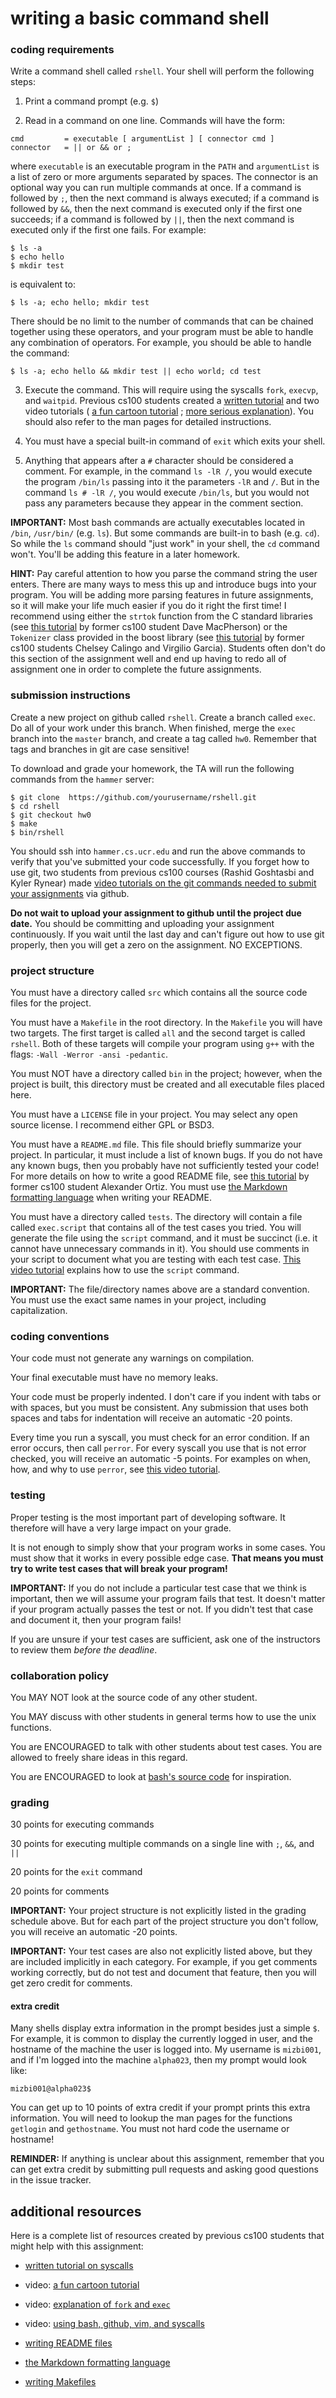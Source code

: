 # writing a basic command shell

### coding requirements

Write a command shell called `rshell`.
Your shell will perform the following steps:

1. Print a command prompt (e.g. `$`)

2. Read in a command on one line.
Commands will have the form:
```
cmd         = executable [ argumentList ] [ connector cmd ]
connector   = || or && or ;
```
where `executable` is an executable program in the `PATH` and `argumentList` is a list of zero or more arguments separated by spaces.
The connector is an optional way you can run multiple commands at once.
If a command is followed by `;`, then the next command is always executed;
if a command is followed by `&&`, then the next command is executed only if the first one succeeds;
if a command is followed by `||`, then the next command is executed only if the first one fails.
For example:
```
$ ls -a
$ echo hello
$ mkdir test
```
is equivalent to:
```
$ ls -a; echo hello; mkdir test
```
There should be no limit to the number of commands that can be chained together using these operators,
and your program must be able to handle any combination of operators.
For example, you should be able to handle the command:
```
$ ls -a; echo hello && mkdir test || echo world; cd test
```

3. Execute the command.
This will require using the syscalls `fork`, `execvp`, and `waitpid`.
Previous cs100 students created a [written tutorial](../../../textbook/assignment-help/syscalls)
and two video tutorials
( [a fun cartoon tutorial](http://youtu.be/2c4ow5RoKA8)
; [more serious explanation](https://www.youtube.com/watch?v=xVSPv-9x3gk)).
You should also refer to the man pages for detailed instructions.

4. You must have a special built-in command of `exit` which exits your shell.

5. Anything that appears after a `#` character should be considered a comment.
For example, in the command `ls -lR /`, you would execute the program `/bin/ls` passing into it the parameters `-lR` and `/`.
But in the command `ls # -lR /`, you would execute `/bin/ls`, but you would not pass any parameters because they appear in the comment section.

**IMPORTANT:**
Most bash commands are actually executables located in `/bin`, `/usr/bin/` (e.g. `ls`).
But some commands are built-in to bash (e.g. `cd`).
So while the `ls` command should "just work" in your shell, the `cd` command won't.
You'll be adding this feature in a later homework.

**HINT:**
Pay careful attention to how you parse the command string the user enters.
There are many ways to mess this up and introduce bugs into your program.
You will be adding more parsing features in future assignments, so it will make your life much easier if you do it right the first time!
I recommend using either the `strtok` function from the C standard libraries (see [this tutorial](../../../textbook/assignment-help/strtok/README.md) by former cs100 student Dave MacPherson) or the `Tokenizer` class provided in the boost library (see [this tutorial](../../../textbook/assignment-help/BoostTokenizer/README.md) by former cs100 students Chelsey Calingo and Virgilio Garcia).
Students often don't do this section of the assignment well and end up having to redo all of assignment one in order to complete the future assignments.

### submission instructions

Create a new project on github called `rshell`.
Create a branch called `exec`.
Do all of your work under this branch.
When finished, merge the `exec` branch into the `master` branch, and create a tag called `hw0`.
Remember that tags and branches in git are case sensitive!

To download and grade your homework, the TA will run the following commands from the `hammer` server:

```
$ git clone  https://github.com/yourusername/rshell.git
$ cd rshell
$ git checkout hw0
$ make
$ bin/rshell
```

You should ssh into `hammer.cs.ucr.edu` and run the above commands to verify that you've submitted your code successfully.
If you forget how to use git, two students from previous cs100 courses (Rashid Goshtasbi and Kyler Rynear) made [video tutorials on the git commands needed to submit your assignments](https://izbicki.me/blog/videoguide-for-github-vim-bash.html#tags) via github.

**Do not wait to upload your assignment to github until the project due date.**
You should be committing and uploading your assignment continuously.
If you wait until the last day and can't figure out how to use git properly, then you will get a zero on the assignment.
NO EXCEPTIONS.

### project structure

You must have a directory called `src` which contains all the source code files for the project.

You must have a `Makefile` in the root directory.
In the `Makefile` you will have two targets.
The first target is called `all` and the second target is called `rshell`.
Both of these targets will compile your program using `g++` with the flags: `-Wall -Werror -ansi -pedantic`.

You must NOT have a directory called `bin` in the project;
however, when the project is built, this directory must be created and all executable files placed here.

You must have a `LICENSE` file in your project.
You may select any open source license.
I recommend either GPL or BSD3.

You must have a `README.md` file.
This file should briefly summarize your project.
In particular, it must include a list of known bugs.
If you do not have any known bugs, then you probably have not sufficiently tested your code!
For more details on how to write a good README file, see [this tutorial](../../../textbook/bestpractices/WritingREADMEs/README.md) by former cs100 student Alexander Ortiz.
You must use [the Markdown formatting language](../../../textbook/bestpractices/WritingREADMEs/Markdown.md) when writing your README.

You must have a directory called `tests`.
The directory will contain a file called `exec.script` that contains all of the test cases you tried.
You will generate the file using the `script` command, and it must be succinct (i.e. it cannot have unnecessary commands in it).
You should use comments in your script to document what you are testing with each test case.
[This video tutorial](https://izbicki.me/blog/videoguide-for-github-vim-bash.html#script) explains how to use the `script` command.

**IMPORTANT:**
The file/directory names above are a standard convention.
You must use the exact same names in your project, including capitalization.

### coding conventions

Your code must not generate any warnings on compilation.

Your final executable must have no memory leaks.

Your code must be properly indented.
I don't care if you indent with tabs or with spaces, but you must be consistent.
Any submission that uses both spaces and tabs for indentation will receive an automatic -20 points.

Every time you run a syscall, you must check for an error condition.
If an error occurs, then call `perror`.
For every syscall you use that is not error checked, you will receive an automatic -5 points.
For examples on when, how, and why to use `perror`, see [this video tutorial](https://izbicki.me/blog/videoguide-for-github-vim-bash.html#perror).

### testing

Proper testing is the most important part of developing software.
It therefore will have a very large impact on your grade.

It is not enough to simply show that your program works in some cases.
You must show that it works in every possible edge case.
**That means you must try to write test cases that will break your program!**

**IMPORTANT:**
If you do not include a particular test case that we think is important, then we will assume your program fails that test.
It doesn't matter if your program actually passes the test or not.
If you didn't test that case and document it, then your program fails!

If you are unsure if your test cases are sufficient, ask one of the instructors to review them *before the deadline*.

### collaboration policy

You MAY NOT look at the source code of any other student.

You MAY discuss with other students in general terms how to use the unix functions.

You are ENCOURAGED to talk with other students about test cases.
You are allowed to freely share ideas in this regard.

You are ENCOURAGED to look at [bash's source code](https://www.gnu.org/software/bash/) for inspiration.

### grading

30 points for executing commands

30 points for executing multiple commands on a single line with `;`, `&&`, and `||`

20 points for the `exit` command

20 points for comments

<!--

test cases for part 1 (each worth 5 pts):

* run any command with no params

* run any command with a small number of params

* run any command with a large (>10) number of params

* run both a command in `/bin` and a command in the current directory; for example, run rshell from within rshell

* if command doesn't exist, must print appropriate error message

* verify their parsing works by trying to add lots of spaces between parameters, e.g. `     ls      -a -l        -R`

test cases for part 2: (total 35 points, so possibility of extra credit)

* simple example showing two commands connected with each operator; they must show both the case where the first command succeeds and the case where the first command fails. (15 pts)

* an example showing lots of commands chained together (5 pts)

* two examples mixing and matching different operators in one command (10pts)

* parsing example showing that the operators can be right next to each command or they can have spaces separating them; e.g. `ls -l||cat        ; rm -rf *` (5pts)

test cases for part 3: (5 pts each)

* exit all by itself

* exit with parameters passed to it (I don't care if it exits or prints an error)

* exit as a parameter to something else shouldn't exit, e.g. `ls -l exit`

* exit in a chain of commands should exit, e.g. `ls -l; exit`

test cases for part 4:

* comment within a command: `ls -l # this is a comment` (10 pts)

* comment on a line by itself (5 pts)

* comment where `#` touches something else: `ls -l# this is a comment here` (5 pts)

other deductions:

* if they have any binary files in their project, they get -20 points

* if the LICENSE file is missing -5 pts

* if the README is not relatively nice, they get -10 points

* for every syscall that is not error checked they get -5 pts (grading script checks this automatically)

* for every warning during compilation they get -5 pts

* for every memory leak reported by `valgrind` -5 pts up to -20 points; if `valgrind` wasn't run then -20 points

* for every error reported by cppchecker, -5 points

extra credit:

* if all of their prompts have the information, then +10pts

* if they provide extra test cases that are particularly nice, they can get up to +10 points

-->

**IMPORTANT:**
Your project structure is not explicitly listed in the grading schedule above.
But for each part of the project structure you don't follow, you will receive an automatic -20 points.

**IMPORTANT:**
Your test cases are also not explicitly listed above, but they are included implicitly in each category.
For example, if you get comments working correctly, but do not test and document that feature, then you will get zero credit for comments.

#### extra credit

Many shells display extra information in the prompt besides just a simple `$`.
For example, it is common to display the currently logged in user, and the hostname of the machine the user is logged into.
My username is `mizbi001`, and if I'm logged into the machine `alpha023`, then my prompt would look like:
```
mizbi001@alpha023$
```
You can get up to 10 points of extra credit if your prompt prints this extra information.
You will need to lookup the man pages for the functions `getlogin` and `gethostname`.
You must not hard code the username or hostname!

**REMINDER:**
If anything is unclear about this assignment, remember that you can get extra credit by submitting pull requests and asking good questions in the issue tracker.

## additional resources

Here is a complete list of resources created by previous cs100 students that might help with this assignment:

* [written tutorial on syscalls](../../../textbook/assignment-help/syscalls/exec.md)

* video: [a fun cartoon tutorial](http://youtu.be/2c4ow5RoKA8)

* video: [explanation of `fork` and `exec`](https://www.youtube.com/watch?v=xVSPv-9x3gk)

* video: [using bash, github, vim, and syscalls](https://izbicki.me/blog/videoguide-for-github-vim-bash.html)

* [writing README files](../../../textbook/bestpractices/WritingREADMEs/README.md)

* [the Markdown formatting language](../../../textbook/bestpractices/WritingREADMEs/Markdown.md)

* [writing Makefiles](../../../textbook/tools/make/README.md)
